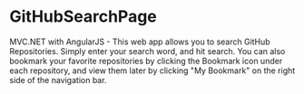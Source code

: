 # GitHubSearchPage

MVC.NET with AngularJS -
This web app allows you to search GitHub Repositories.
Simply enter your search word, and hit search.
You can also bookmark your favorite repositories by clicking the Bookmark icon under each repository, 
and view them later by clicking "My Bookmark" on the right side of the navigation bar.
